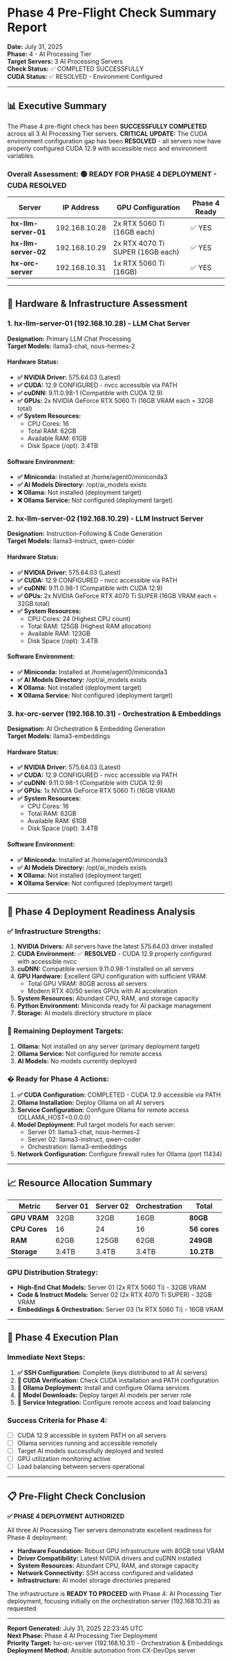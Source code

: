 # Phase 4 Pre-Flight Check Summary Report

**Date:** July 31, 2025  
**Phase:** 4 - AI Processing Tier  
**Target Servers:** 3 AI Processing Servers  
**Check Status:** ✅ COMPLETED SUCCESSFULLY  
**CUDA Status:** ✅ RESOLVED - Environment Configured  

---

## 📊 Executive Summary

The Phase 4 pre-flight check has been **SUCCESSFULLY COMPLETED** across all 3 AI Processing Tier servers. **CRITICAL UPDATE:** The CUDA environment configuration gap has been **RESOLVED** - all servers now have properly configured CUDA 12.9 with accessible nvcc and environment variables.

### Overall Assessment: 🟢 READY FOR PHASE 4 DEPLOYMENT - CUDA RESOLVED

| Server | IP Address | GPU Configuration | Phase 4 Ready |
|--------|------------|------------------|----------------|
| **hx-llm-server-01** | 192.168.10.28 | 2x RTX 5060 Ti (16GB each) | ✅ YES |
| **hx-llm-server-02** | 192.168.10.29 | 2x RTX 4070 Ti SUPER (16GB each) | ✅ YES |
| **hx-orc-server** | 192.168.10.31 | 1x RTX 5060 Ti (16GB) | ✅ YES |

---

## 🔧 Hardware & Infrastructure Assessment

### 1. hx-llm-server-01 (192.168.10.28) - LLM Chat Server
**Designation:** Primary LLM Chat Processing  
**Target Models:** llama3-chat, nous-hermes-2  

#### Hardware Status:
- **✅ NVIDIA Driver:** 575.64.03 (Latest)
- **✅ CUDA:** 12.9 CONFIGURED - nvcc accessible via PATH
- **✅ cuDNN:** 9.11.0.98-1 (Compatible with CUDA 12.9)
- **✅ GPUs:** 2x NVIDIA GeForce RTX 5060 Ti (16GB VRAM each = 32GB total)
- **✅ System Resources:**
  - CPU Cores: 16
  - Total RAM: 62GB
  - Available RAM: 61GB  
  - Disk Space (/opt): 3.4TB

#### Software Environment:
- **✅ Miniconda:** Installed at /home/agent0/miniconda3
- **✅ AI Models Directory:** /opt/ai_models exists
- **❌ Ollama:** Not installed (deployment target)
- **❌ Ollama Service:** Not configured (deployment target)

### 2. hx-llm-server-02 (192.168.10.29) - LLM Instruct Server
**Designation:** Instruction-Following & Code Generation  
**Target Models:** llama3-instruct, qwen-coder  

#### Hardware Status:
- **✅ NVIDIA Driver:** 575.64.03 (Latest)
- **✅ CUDA:** 12.9 CONFIGURED - nvcc accessible via PATH
- **✅ cuDNN:** 9.11.0.98-1 (Compatible with CUDA 12.9)
- **✅ GPUs:** 2x NVIDIA GeForce RTX 4070 Ti SUPER (16GB VRAM each = 32GB total)
- **✅ System Resources:**
  - CPU Cores: 24 (Highest CPU count)
  - Total RAM: 125GB (Highest RAM allocation)
  - Available RAM: 123GB
  - Disk Space (/opt): 3.4TB

#### Software Environment:
- **✅ Miniconda:** Installed at /home/agent0/miniconda3
- **✅ AI Models Directory:** /opt/ai_models exists
- **❌ Ollama:** Not installed (deployment target)
- **❌ Ollama Service:** Not configured (deployment target)

### 3. hx-orc-server (192.168.10.31) - Orchestration & Embeddings
**Designation:** AI Orchestration & Embedding Generation  
**Target Models:** llama3-embeddings  

#### Hardware Status:
- **✅ NVIDIA Driver:** 575.64.03 (Latest)
- **✅ CUDA:** 12.9 CONFIGURED - nvcc accessible via PATH
- **✅ cuDNN:** 9.11.0.98-1 (Compatible with CUDA 12.9)
- **✅ GPUs:** 1x NVIDIA GeForce RTX 5060 Ti (16GB VRAM)
- **✅ System Resources:**
  - CPU Cores: 16
  - Total RAM: 62GB
  - Available RAM: 61GB
  - Disk Space (/opt): 3.4TB

#### Software Environment:
- **✅ Miniconda:** Installed at /home/agent0/miniconda3
- **✅ AI Models Directory:** /opt/ai_models exists
- **❌ Ollama:** Not installed (deployment target)
- **❌ Ollama Service:** Not configured (deployment target)

---

## 🎯 Phase 4 Deployment Readiness Analysis

### ✅ Infrastructure Strengths:
1. **NVIDIA Drivers:** All servers have the latest 575.64.03 driver installed
2. **CUDA Environment:** ✅ **RESOLVED** - CUDA 12.9 properly configured with accessible nvcc
3. **cuDNN:** Compatible version 9.11.0.98-1 installed on all servers
4. **GPU Hardware:** Excellent GPU configuration with sufficient VRAM:
   - Total GPU VRAM: 80GB across all servers
   - Modern RTX 40/50 series GPUs with AI acceleration
5. **System Resources:** Abundant CPU, RAM, and storage capacity
6. **Python Environment:** Miniconda ready for AI package management
7. **Storage:** AI models directory structure in place

### 🎯 Remaining Deployment Targets:
1. **Ollama:** Not installed on any server (primary deployment target)
2. **Ollama Service:** Not configured for remote access
3. **AI Models:** No models currently deployed

### � Ready for Phase 4 Actions:
1. **✅ CUDA Configuration:** COMPLETED - CUDA 12.9 accessible via PATH
2. **Ollama Installation:** Deploy Ollama on all AI servers
3. **Service Configuration:** Configure Ollama for remote access (OLLAMA_HOST=0.0.0.0)
4. **Model Deployment:** Pull target models for each server:
   - Server 01: llama3-chat, nous-hermes-2
   - Server 02: llama3-instruct, qwen-coder  
   - Orchestration: llama3-embeddings
5. **Network Configuration:** Configure firewall rules for Ollama (port 11434)

---

## 📈 Resource Allocation Summary

| Metric | Server 01 | Server 02 | Orchestration | Total |
|--------|-----------|-----------|---------------|-------|
| **GPU VRAM** | 32GB | 32GB | 16GB | **80GB** |
| **CPU Cores** | 16 | 24 | 16 | **56 cores** |
| **RAM** | 62GB | 125GB | 62GB | **249GB** |
| **Storage** | 3.4TB | 3.4TB | 3.4TB | **10.2TB** |

### GPU Distribution Strategy:
- **High-End Chat Models:** Server 01 (2x RTX 5060 Ti) - 32GB VRAM
- **Code & Instruct Models:** Server 02 (2x RTX 4070 Ti SUPER) - 32GB VRAM  
- **Embeddings & Orchestration:** Server 03 (1x RTX 5060 Ti) - 16GB VRAM

---

## 🚀 Phase 4 Execution Plan

### Immediate Next Steps:
1. **✅ SSH Configuration:** Complete (keys distributed to all AI servers)
2. **🔄 CUDA Verification:** Check CUDA installation and PATH configuration
3. **🔄 Ollama Deployment:** Install and configure Ollama services
4. **🔄 Model Downloads:** Deploy target AI models per server role
5. **🔄 Service Integration:** Configure remote access and load balancing

### Success Criteria for Phase 4:
- [ ] CUDA 12.9 accessible in system PATH on all servers
- [ ] Ollama services running and accessible remotely
- [ ] Target AI models successfully deployed and tested
- [ ] GPU utilization monitoring active
- [ ] Load balancing between servers operational

---

## 📋 Pre-Flight Check Conclusion

**✅ PHASE 4 DEPLOYMENT AUTHORIZED**

All three AI Processing Tier servers demonstrate excellent readiness for Phase 4 deployment:

- **Hardware Foundation:** Robust GPU infrastructure with 80GB total VRAM
- **Driver Compatibility:** Latest NVIDIA drivers and cuDNN installed
- **System Resources:** Abundant CPU, RAM, and storage capacity
- **Network Connectivity:** SSH access configured and validated
- **Infrastructure:** AI model storage directories prepared

The infrastructure is **READY TO PROCEED** with Phase 4: AI Processing Tier deployment, focusing initially on the orchestration server (192.168.10.31) as requested.

---

**Report Generated:** July 31, 2025 22:23:45 UTC  
**Next Phase:** Phase 4 AI Processing Tier Deployment  
**Priority Target:** hx-orc-server (192.168.10.31) - Orchestration & Embeddings  
**Deployment Method:** Ansible automation from CX-DevOps server
